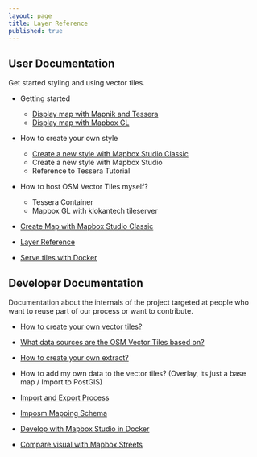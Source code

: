 ```yaml
---
layout: page
title: Layer Reference
published: true
---
```


## User Documentation

Get started styling and using vector tiles.

- Getting started
  - [Display map with Mapnik and Tessera](/docs/get-started.html)
  - [Display map with Mapbox GL](/docs/display-map-with-mapbox-gl.html)
- How to create your own style
  - [Create a new style with Mapbox Studio Classic](/docs/create-map-with-mapbox-studio-classic.html)
  - Create a new style with Mapbox Studio
  - Reference to Tessera Tutorial
- How to host OSM Vector Tiles myself?
  - Tessera Container
  - Mapbox GL with klokantech tileserver

- [Create Map with Mapbox Studio Classic](/docs/create-map.html)
- [Layer Reference](/docs/layer-reference.html)
- [Serve tiles with Docker](/docs/tileserver-kitematic.html)

## Developer Documentation

Documentation about the internals of the project targeted at people
who want to reuse part of our process or want to contribute.

- [How to create your own vector tiles?](/docs/own-vector-tiles.html)
- [What data sources are the OSM Vector Tiles based on?](/docs/data-sources.html)
- [How to create your own extract?](/docs/extracts.html)
- How to add my own data to the vector tiles? (Overlay, its just a base map / Import to PostGIS)

- [Import and Export Process](/docs/import-export-process.html)
- [Imposm Mapping Schema](/docs/imposm-schema.html)
- [Develop with Mapbox Studio in Docker](/docs/mapbox-studio-in-docker.html)
- [Compare visual with Mapbox Streets](/docs/compare-visual.html)
